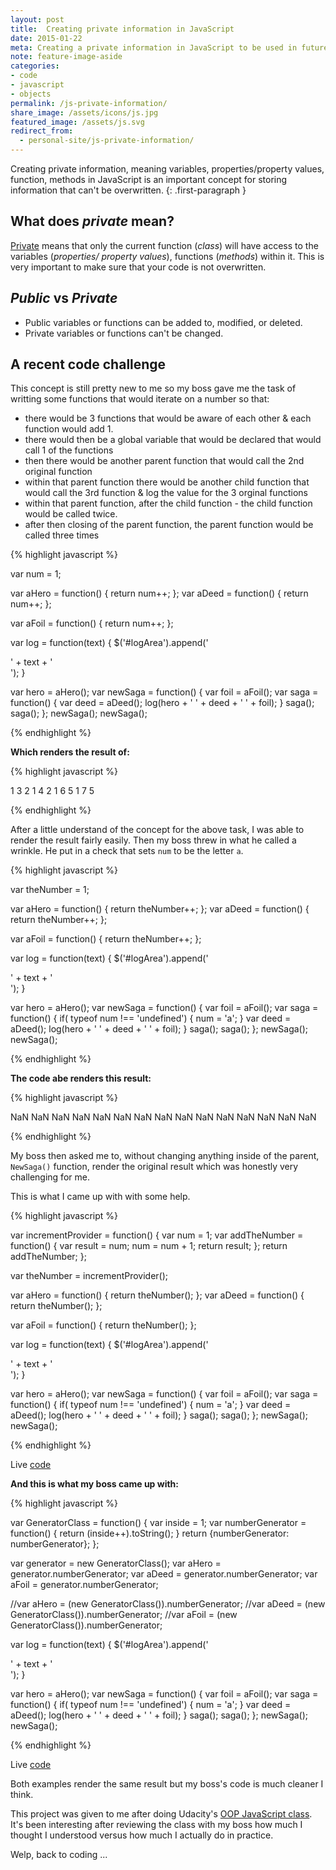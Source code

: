 ```yaml
---
layout: post
title:  Creating private information in JavaScript
date: 2015-01-22
meta: Creating a private information in JavaScript to be used in future functions
note: feature-image-aside
categories:
- code
- javascript
- objects
permalink: /js-private-information/
share_image: /assets/icons/js.jpg
featured_image: /assets/js.svg
redirect_from:
  - personal-site/js-private-information/
---
```


Creating private information, meaning variables, properties/property values, function, methods in JavaScript is an important concept for storing information that can't be overwritten.
{: .first-paragraph }

## What does _private_ mean?

[Private](//javascript.crockford.com/private.html) means that only the current function (_class_) will have access to the variables (_properties/ property values_), functions (_methods_) within it. This is very important to make sure that your code is not overwritten.

## _Public_ vs _Private_

- Public variables or functions can be added to, modified, or deleted.
- Private variables or functions can't be changed.

## A recent code challenge

This concept is still pretty new to me so my boss gave me the task of writting some functions that would iterate on a number so that:

- there would be 3 functions that would be aware of each other & each function would add 1.
- there would then be a global variable that would be declared that would call 1 of the functions
- then there would be another parent function that would call the 2nd original function
- within that parent function there would be another child function that would call the 3rd function & log the value for the 3 orginal functions
- within that parent function, after the child function - the child function would be called twice.
- after then closing of the parent function, the parent function would be called three times

{% highlight javascript %}

var num = 1;

var aHero = function() {
  return num++;
};
var aDeed = function() {
  return num++;
};

var aFoil = function() {
  return num++;
};

var log = function(text) {
  $('#logArea').append('<div>' + text + '</div>');
}

var hero = aHero();
var newSaga = function() {
  var foil = aFoil();
  var saga = function() {
    var deed = aDeed();
    log(hero + ' ' + deed + ' ' + foil);
  }
  saga();
  saga();
};
newSaga();
newSaga();

{% endhighlight %}

**Which renders the result of:**

{% highlight javascript %}

1 3 2
1 4 2
1 6 5
1 7 5

{% endhighlight %}

After a little understand of the concept for the above task, I was able to render the result fairly easily. Then my boss threw in what he called a wrinkle. He put in a check that sets `num` to be the letter `a`.

{% highlight javascript %}

var theNumber = 1;

var aHero = function() {
  return theNumber++;
};
var aDeed = function() {
  return theNumber++;
};

var aFoil = function() {
  return theNumber++;
};

var log = function(text) {
  $('#logArea').append('<div>' + text + '</div>');
}

var hero = aHero();
var newSaga = function() {
  var foil = aFoil();
  var saga = function() {
  	if( typeof num !== 'undefined') {
      num = 'a';
    }
    var deed = aDeed();
    log(hero + ' ' + deed + ' ' + foil);
  }
  saga();
  saga();
};
newSaga();
newSaga();

{% endhighlight %}

**The code abe renders this result:**

{% highlight javascript %}

NaN NaN NaN
NaN NaN NaN
NaN NaN NaN
NaN NaN NaN
NaN NaN NaN

{% endhighlight %}

My boss then asked me to, without changing anything inside of the parent, `NewSaga()` function, render the original result which was honestly very challenging for me.

This is what I came up with with some help.

{% highlight javascript %}

var incrementProvider = function() {
  var num = 1;
  var addTheNumber = function() {
    var result = num;
    num = num + 1;
    return result;
  };
  return addTheNumber;
};

var theNumber = incrementProvider();

var aHero = function() {
  return theNumber();
};
var aDeed = function() {
  return theNumber();
};

var aFoil = function() {
  return theNumber();
};

var log = function(text) {
  $('#logArea').append('<div>' + text + '</div>');
}

var hero = aHero();
var newSaga = function() {
  var foil = aFoil();
  var saga = function() {
    if( typeof num !== 'undefined') {
      num = 'a';
    }
    var deed = aDeed();
    log(hero + ' ' + deed + ' ' + foil);
  }
  saga();
  saga();
};
newSaga();
newSaga();

{% endhighlight %}

Live [code](//codepen.io/yowainwright/pen/14c4a193a20462b0b7c23a8b3128bc2d)

**And this is what my boss came up with:**

{% highlight javascript %}


var GeneratorClass = function() {
  var inside = 1;
  var numberGenerator = function() {
    return (inside++).toString();
  }
  return {numberGenerator: numberGenerator};
};

var generator = new GeneratorClass();
var aHero = generator.numberGenerator;
var aDeed = generator.numberGenerator;
var aFoil = generator.numberGenerator;

//var aHero = (new GeneratorClass()).numberGenerator;
//var aDeed = (new GeneratorClass()).numberGenerator;
//var aFoil = (new GeneratorClass()).numberGenerator;

var log = function(text) {
  $('#logArea').append('<div>' + text + '</div>');
}

var hero = aHero();
var newSaga = function() {
  var foil = aFoil();
  var saga = function() {
    if( typeof num !== 'undefined') {
      num = 'a';
    }
    var deed = aDeed();
    log(hero + ' ' + deed + ' ' + foil);
  }
  saga();
  saga();
};
newSaga();
newSaga();

{% endhighlight %}

Live [code](http://codepen.io/scottlaplante/pen/RryKEe)

Both examples render the same result but my boss's code is much cleaner I think.

This project was given to me after doing Udacity's [OOP JavaScript class](//www.udacity.com/course/object-oriented-javascript--ud015). It's been interesting after reviewing the class with my boss how much I thought I understood versus how much I actually do in practice.

Welp, back to coding ...












